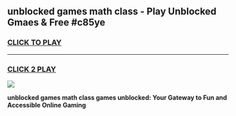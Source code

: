 
## unblocked games math class - Play Unblocked Gmaes & Free #c85ye
<h3>
<a href="https://news.freeplayer.one?title=unblocked_games_math_class&ref=26F">CLICK TO PLAY</a></h3>
<hr>

<h3>
<a href="https://news.freeplayer.one?title=unblocked_games_math_class&ref=26F">CLICK 2 PLAY</a>
  
</h3>

<a href="https://news.freeplayer.one?title=unblocked_games_math_class&ref=26F/"><img src="https://clearcache.store/games.png"></a>


**unblocked games math class games unblocked: Your Gateway to Fun and Accessible Online Gaming**
